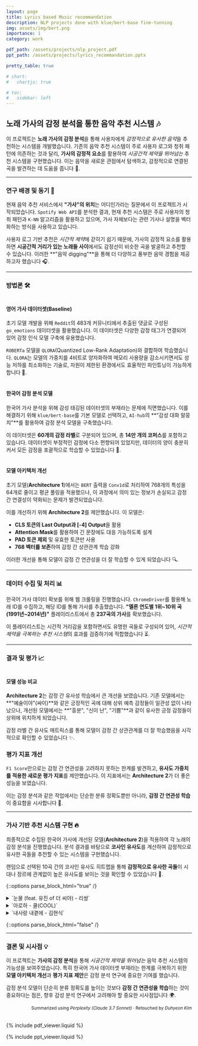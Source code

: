 ```yaml
---
layout: page
title: Lyrics based Music recommandation
description: NLP projects done with klue/bert-base fine-tunning
img: assets/img/bert.png
importance: 1
category: work

pdf_path: /assets/projects/nlp_project.pdf
ppt_path: /assets/projects/lyrics_recommandation.pptx

pretty_table: true

# chart:
#   chartjs: true

# toc:
#   sidebar: left
---
```



## 노래 가사의 감정 분석을 통한 음악 추천 시스템 🎶

이 프로젝트는 **노래 가사의 감정 분석**을 통해 사용자에게 *감정적으로 유사한 음악*을 추천하는 시스템을 개발했습니다. 기존의 음악 추천 시스템이 주로 사용자 로그와 청취 패턴에 의존하는 것과 달리, **가사의 감정적 요소**를 활용하여 *시공간적 제약을 뛰어넘는* 추천 시스템을 구현했습니다. 이는 음악을 새로운 관점에서 탐색하고, 감정적으로 연결된 곡을 발견하는 데 도움을 줍니다 🌟.

---

### 연구 배경 및 동기 🤔

현재 음악 추천 서비스에서 **"가사"의 위치**는 어디인가라는 질문에서 이 프로젝트가 시작되었습니다. `Spotify Web API`를 분석한 결과, 현재 추천 시스템은 주로 사용자의 청취 패턴과 `K-NN` 알고리즘을 활용하고 있으며, 가사 자체보다는 관련 기사나 설명을 벡터화하는 방식을 사용하고 있습니다.

사용자 로그 기반 추천은 *시간적 제약*에 갇히기 쉽기 때문에, 가사의 감정적 요소를 활용하면 **시공간적 거리가 있는 노래들 사이**에서도 감정선이 비슷한 곡을 발굴하고 추천할 수 있습니다. 이러한 **"음악 digging"**을 통해 더 다양하고 풍부한 음악 경험을 제공하고자 했습니다 🎧.

---

### 방법론 🛠️

#### <br>영어 가사 데이터셋(Baseline)
초기 모델 개발을 위해 `Reddit`의 483개 커뮤니티에서 추출된 댓글로 구성된 `go_emotions` 데이터셋을 활용했습니다. 이 데이터셋은 다양한 감정 태그가 연결되어 있어 감정 인식 모델 구축에 유용했습니다.

`ROBERTa` 모델을 `QLORA`(Quantized Low-Rank Adaptation)와 결합하여 학습했습니다. `QLORA`는 모델의 가중치를 4비트로 양자화하여 메모리 사용량을 감소시키면서도 성능 저하를 최소화하는 기술로, 자원이 제한된 환경에서도 효율적인 파인튜닝이 가능하게 합니다 🚀.

#### <br>한국어 감정 분석 모델
한국어 가사 분석을 위해 감성 태깅된 데이터셋의 부재라는 문제에 직면했습니다. 이를 해결하기 위해 `klue/bert-base`를 기본 모델로 선택하고, `AI-hub`의 **"감성 대화 말뭉치"**를 활용하여 감정 분석 모델을 구축했습니다.

이 데이터셋은 **60개의 감정 라벨**로 구분되어 있으며, 총 **14만 개의 코퍼스**를 포함하고 있습니다. 데이터셋이 부정적인 감정에 다소 편향되어 있었지만, 데이터의 양이 충분히 커서 모든 감정을 포괄적으로 학습할 수 있었습니다 🌈.

#### <br>모델 아키텍처 개선
초기 모델(**Architecture 1**)에서는 `BERT` 출력을 `Conv1d`로 처리하여 768개의 특성을 64개로 줄이고 평균 풀링을 적용했으나, 이 과정에서 의미 있는 정보가 손실되고 감정 간 연결성이 약화되는 문제가 발견되었습니다.

이를 개선하기 위해 **Architecture 2**를 제안했습니다. 이 모델은:
- **CLS 토큰의 Last Output과 [-4] Output**을 활용
- **Attention Mask**를 활용하여 긴 문장에도 대응 가능하도록 설계
- **PAD 토큰 제외** 및 유효한 토큰만 사용
- **768 벡터를 보존**하여 감정 간 상관관계 학습 강화

이러한 개선을 통해 모델이 감정 간 연관성을 더 잘 학습할 수 있게 되었습니다 🔍.

---

### 데이터 수집 및 처리 📊

한국어 가사 데이터 확보를 위해 웹 크롤링을 진행했습니다. `ChromeDriver`를 활용해 노래 ID를 수집하고, 해당 ID를 통해 가사를 추출했습니다. **"멜론 연도별 1위~10위 곡(1991년~2014년)"** 플레이리스트에서 총 **237곡의 가사**를 확보했습니다.

이 플레이리스트는 시간적 거리감을 포함하면서도 유명한 곡들로 구성되어 있어, *시간적 제약을 극복하는 추천 시스템*의 효과를 검증하기에 적합했습니다 ⏳.

---

### 결과 및 평가 📈

#### <br>모델 성능 비교
**Architecture 2**는 감정 간 유사성 학습에서 큰 개선을 보였습니다. 기존 모델에서는 **"예술이야"(싸이)**와 같은 긍정적인 곡에 대해 상위 예측 감정들이 일관성 없이 나타났으나, 개선된 모델에서는 **"흥분", "신이 난", "기쁨"**과 같이 유사한 긍정 감정들이 상위에 위치하게 되었습니다.

감정 라벨 간 유사도 매트릭스를 통해 모델이 감정 간 상관관계를 더 잘 학습했음을 시각적으로 확인할 수 있었습니다 ✨.

### 평가 지표 개선
`F1 Score`만으로는 감정 간 연관성을 고려하지 못하는 한계를 발견하고, **유사도 가중치를 적용한 새로운 평가 지표**를 제안했습니다. 이 지표에서는 **Architecture 2**가 더 좋은 성능을 보였습니다.

이는 감정 분석과 같은 작업에서는 단순한 분류 정확도뿐만 아니라, **감정 간 연관성 학습**이 중요함을 시사합니다 🌟.

---

### 가사 기반 추천 시스템 구현 🔥

최종적으로 수집된 한국어 가사에 개선된 모델(**Architecture 2**)을 적용하여 각 노래의 감정 분석을 진행했습니다. 분석 결과를 바탕으로 **코사인 유사도**를 계산하여 감정적으로 유사한 곡들을 추천할 수 있는 시스템을 구현했습니다.

랜덤으로 선택된 10곡 간의 코사인 유사도 히트맵을 통해 **감정적으로 유사한 곡들**이 시대나 장르에 관계없이 높은 유사도를 보이는 것을 확인할 수 있었습니다 🎵.

{::options parse_block_html="true" /}

<details>
<summary markdown="span">`눈물 (feat. 유진 of 더 씨야) - 리쌍`</summary>

| Rank | Song | Artist | Similarity |
|------|------|--------|------------|
| 1 | 여인의 향기 | 씨야 | 0.9936 |
| 2 | 그녀의 연인에게... #Story I | K2 김성면 | 0.9935 |
| 3 | 눈, 코, 입 | 태양 | 0.9917 |
| 4 | No.1 | 보아 (BoA) | 0.9901 |
| 5 | 미워도 다시 한번 (Original Ver.) | 바이브 | 0.9896 |
| 6 | 미안해요 | 김건모 | 0.9892 |
| 7 | 심장이 없어 | 에이트 | 0.9889 |
| 8 | 슬프도록 아름다운 ... | K2 김성면 | 0.9886 |
| 9 | 야생화 | 박효신 | 0.9881 |
| 10 | 벌써 일년 | 브라운 아이즈 | 0.9863 |

</details>


<details>
<summary  markdown="span">`아로하 - 쿨(COOL)`</summary>

| Rank | Song | Artist | Similarity |
|------|------|--------|------------|
| 1 | 사랑의 서약 | 한동준 | 0.9732 |
| 2 | Run To You | DJ DOC | 0.8972 |
| 3 | 괜찮아 | 녹색지대 | 0.8796 |
| 4 | 너를 사랑해 | 한동준 | 0.8692 |
| 5 | I Love U Oh Thank U (Feat. 김태우 Of God) | MC몽 | 0.7939 |
| 6 | Mr. Chu (On Stage) | Apink (에이핑크) | 0.7735 |
| 7 | 우린 제법 잘 어울려요 | 성시경 | 0.7665 |
| 8 | 영원한 사랑 | 핑클 (Fin.K.L) | 0.7575 |
| 9 | 너에게 원한건 | 노이즈 | 0.7072 |
| 10 | Dreams Come True | S.E.S. | 0.6983 |

</details>

<details>
<summary  markdown="span">`내사랑 내곁에 - 김현식`</summary>

| Rank | Song | Artist | Similarity |
|------|------|--------|------------|
| 1 | 사랑...후에 | 신혜성, 린 | 0.9790 |
| 2 | 부디 | 윤종신 | 0.9781 |
| 3 | 추억은 사랑을 닮아 | 박효신 | 0.9770 |
| 4 | 사랑비 | 김태우 | 0.9707 |
| 5 | 꿈 | 이현우 | 0.9693 |
| 6 | 착한 사랑 | 김민종 | 0.9672 |
| 7 | 슬픈 인연 | 015B | 0.9665 |
| 8 | 오늘 같은 밤이면 | 박정운 | 0.9661 |
| 9 | 흰눈 | 이루 | 0.9638 |
| 10 | 모노드라마 (With 유승우) | 허각 | 0.9629 |

</details>

{::options parse_block_html="false" /}


---

### 결론 및 시사점 💡

이 프로젝트는 **가사의 감정 분석**을 통해 *시공간적 제약을 뛰어넘는* 음악 추천 시스템의 가능성을 보여주었습니다. 특히 한국어 가사 데이터셋 부재라는 한계를 극복하기 위한 **모델 아키텍처 개선**과 **평가 지표 제안**은 감정 분석 연구에 중요한 기여를 했습니다.

감정 분석 모델이 단순히 분류 정확도를 높이는 것보다 **감정 간 연관성을 학습**하는 것이 중요하다는 점은, 향후 감성 분석 연구에서 고려해야 할 중요한 시사점입니다 🌍.

<div align="right">
<sub>Summarized using <i>Perplexity (Claude 3.7 Sonnet)</i> · Retouched by <i>Duhyeon Kim</i></sub>
<br>
<br>
</div>

{% include pdf_viewer.liquid %}

{% include ppt_viewer.liquid %}
